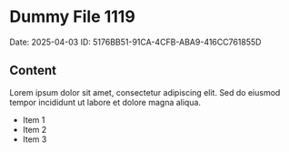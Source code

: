 # Dummy File 1119

Date: 2025-04-03
ID: 5176BB51-91CA-4CFB-ABA9-416CC761855D

## Content

Lorem ipsum dolor sit amet, consectetur adipiscing elit.
Sed do eiusmod tempor incididunt ut labore et dolore magna aliqua.

* Item 1
* Item 2
* Item 3

